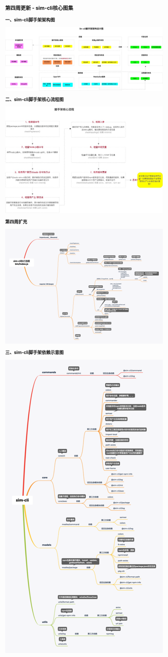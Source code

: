 ### 第四周更新 - sim-cli核心图集


**一、sim-cli脚手架架构图**

![脚手架架构图](./images/020.jpg)

**二、sim-cli脚手架核心流程图**

![脚手架核心流程](./images/021.jpg)

**第四周扩充**

![脚手架核心流程](./images/030.png)

**三、sim-cli脚手架依赖示意图**

![sim-cli脚手架依赖示意图](./images/031.png)
